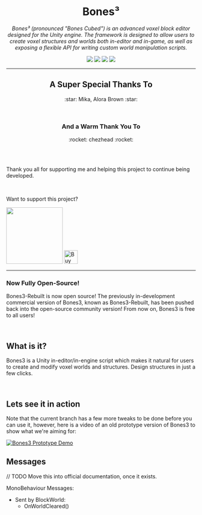 <h1 align="center">Bones³</h1>
<p align="center"><i>Bones³ (pronounced "Bones Cubed") is an advanced voxel block editor designed for the Unity engine. The framework is designed to allow users to create voxel structures and worlds both in-editor and in-game, as well as exposing a flexible API for writing custom world manipulation scripts.</i></p>

<p align="center">
  <img src="https://img.shields.io/github/license/Wraithaven-UnityTools/Bones3" />
  <img src="https://img.shields.io/github/repo-size/Wraithaven-UnityTools/Bones3" />
  <img src="https://img.shields.io/github/issues/Wraithaven-UnityTools/Bones3" />
  <img src="https://img.shields.io/github/v/release/Wraithaven-UnityTools/Bones3?include_prereleases" />
</p>

---

<h2 align="center">A Super Special Thanks To</h2>
<p align="center">
  :star: Mika, Alora Brown :star:
</p>

<br />

<h3 align="center">And a Warm Thank You To</h3>
<p align="center">
  :rocket: chezhead :rocket:
</p>

<br />
<br />

Thank you all for supporting me and helping this project to continue being developed.

<br />

<p>Want to support this project?</p>
<a href="https://www.patreon.com/thedudefromci"><img src="https://c5.patreon.com/external/logo/become_a_patron_button@2x.png" width="150px" /></a>
<a href='https://ko-fi.com/P5P31SKR9' target='_blank'><img height='36' style='border:0px;height:36px;' src='https://cdn.ko-fi.com/cdn/kofi2.png?v=2' border='0' alt='Buy Me a Coffee at ko-fi.com' /></a>

---

### Now Fully Open-Source!

Bones3-Rebuilt is now open source! The previously in-development commercial version of Bones3, known as Bones3-Rebuilt, has been pushed back into the open-source community version! From now on, Bones3 is free to all users!

<br />

## What is it?

Bones3 is a Unity in-editor/in-engine script which makes it natural for users to create and modify voxel worlds and structures. Design structures in just a few clicks.

<br />

## Lets see it in action

Note that the current branch has a few more tweaks to be done before you can use it, however, here is a video of an old prototype version of Bones3 to show what we're aiming for:

[![Bones3 Prototype Demo](http://img.youtube.com/vi/GzNd_Lnkytk/0.jpg)](http://www.youtube.com/watch?v=GzNd_Lnkytk "Bones3 Prototype Demo")

## Messages

// TODO Move this into official documentation, once it exists.

MonoBehaviour Messages:

- Sent by BlockWorld:
  - OnWorldCleared()
